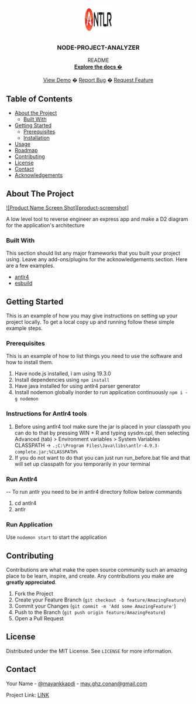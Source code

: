<!--
repo name: node-project-analyzer
description: A to reverse engineer an express app and make a D2 diagram for the application's architecture
github name: rulerzz
link: LINK
logo path: antlr4/images/antlr-logo.png
screenshot: antlr4/images/ss.png
twitter: mayankkapdi
email: may.ghz.conan@gmail.com
-->

<!-- PROJECT LOGO -->
<br />
<p align="center">
    <a href="https://github.com/rulerzz/node-project-analyzer/blob/main/antlr4/images/antlr-logo.png">
        <img src="https://github.com/rulerzz/node-project-analyzer/blob/main/antlr4/images/antlr-logo.png" alt="Logo" width="80" height="80">
    </a>
    <h3 align="center">NODE-PROJECT-ANALYZER</h3>
    <p align="center">
        README
        <br />
        <a href="LINK"><strong>Explore the docs �</strong></a>
        <br />
        <br />
        <a href="//github.com/BEST-README/ oGranny">View Demo</a>
        �
        <a href="LINK/issues">Report Bug</a>
        �
        <a href="LINK/issues">Request Feature</a>
    </p>
</p>



<!-- TABLE OF CONTENTS -->
## Table of Contents

* [About the Project](#about-the-project)
    * [Built With](#built-with)
* [Getting Started](#getting-started)
    * [Prerequisites](#prerequisites)
    * [Installation](#installation)
* [Usage](#usage)
* [Roadmap](#roadmap)
* [Contributing](#contributing)
* [License](#license)
* [Contact](#contact)
* [Acknowledgements](#acknowledgements)



<!-- ABOUT THE PROJECT -->
## About The Project

[![Product Name Screen Shot][product-screenshot]](antlr4/images/ss.png)

A low level tool to reverse engineer an express app and make a D2 diagram for the application's architecture

### Built With
This section should list any major frameworks that you built your project using. Leave any add-ons/plugins for the acknowledgements section. Here are a few examples.
* [antlr4](https://www.antlr.org/)
* [esbuild](https://esbuild.github.io/)


<!-- GETTING STARTED -->
## Getting Started

This is an example of how you may give instructions on setting up your project locally.
To get a local copy up and running follow these simple example steps.

### Prerequisites

This is an example of how to list things you need to use the software and how to install them.

1. Have node.js installed, i am using 19.3.0
2. Install dependencies using `npm install`
3. Have java installed for using antlr4 parser generator
4. Install nodemon globally inorder to run application continuously `npm i -g nodemon`

### Instructions for Antlr4 tools
1. Before using antlr4 tool make sure the jar is placed in your classpath
    you can do to that by pressing WIN + R and typing sysdm.cpl, then selecting Advanced (tab) > Environment variables > System Variables
    CLASSPATH -> `.;C:\Program Files\Java\libs\antlr-4.9.3-complete.jar;%CLASSPATH%`
2. If you do not want to do that you can just run run_before.bat file and that will set up classpath for you temporarily in your terminal

### Run Antlr4
-- To run antlr you need to be in antlr4 directory follow below commands

1. cd antlr4
2. antlr

### Run Application 
Use `nodemon start` to start the application

<!-- CONTRIBUTING -->
## Contributing

Contributions are what make the open source community such an amazing place to be learn, inspire, and create. Any contributions you make are **greatly appreciated**.

1. Fork the Project
2. Create your Feature Branch (`git checkout -b feature/AmazingFeature`)
3. Commit your Changes (`git commit -m 'Add some AmazingFeature'`)
4. Push to the Branch (`git push origin feature/AmazingFeature`)
5. Open a Pull Request

<!-- LICENSE -->
## License

Distributed under the MIT License. See `LICENSE` for more information.

<!-- CONTACT -->
## Contact

Your Name - [@mayankkapdi](https://twitter.com/mayankkapdi) - may.ghz.conan@gmail.com

Project Link: [LINK](LINK)

